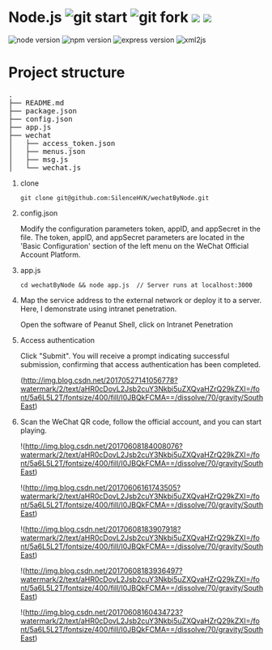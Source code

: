# Node.js ![git start](https://img.shields.io/github/stars/silencehvk/wechatbynode.svg?style=social&label=Star) ![git fork](https://img.shields.io/github/forks/silencehvk/wechatbynode.svg?style=social&label=Fork) [![](https://img.shields.io/github/issues/silencehvk/wechatbynode.svg?style=social&label=Issues)](https://github.com/silencehvk/wechatbynode/issues) [![](https://img.shields.io/github/release/silencehvk/wechatbynode.svg?style=social&label=Releases)](https://github.com/silencehvk/wechatbynode/releases)

![node version](https://img.shields.io/badge/node-7.5.0-brightgreen.svg)
![npm version](https://img.shields.io/badge/npm-4.1.2-brightgreen.svg)
![express version](https://img.shields.io/badge/express-4.15.3-blue.svg)
![xml2js](https://img.shields.io/badge/xml2js-0.4.17-orange.svg)

# Project structure

<pre>
.
├── README.md           
├── package.json
├── config.json
├── app.js
├── wechat
│   ├── access_token.json
│   ├── menus.json       
│   ├── msg.js          
│   └── wechat.js      
</pre>


 1. clone
    ```
    git clone git@github.com:SilenceHVK/wechatByNode.git
    ```

 2. config.json
 
    
    Modify the configuration parameters token, appID, and appSecret in the file. The token, appID, and appSecret parameters are located in the 'Basic Configuration' section of the left menu on the WeChat Official Account Platform.


 3. app.js
    ```
    cd wechatByNode && node app.js  // Server runs at localhost:3000
    ```

 4. Map the service address to the external network or deploy it to a server. Here, I demonstrate using intranet penetration.

    Open the software of Peanut Shell, click on Intranet Penetration

     
5. Access authentication


    Click "Submit". You will receive a prompt indicating successful submission, confirming that access authentication has been completed.

    (http://img.blog.csdn.net/20170527141056778?watermark/2/text/aHR0cDovL2Jsb2cuY3Nkbi5uZXQvaHZrQ29kZXI=/font/5a6L5L2T/fontsize/400/fill/I0JBQkFCMA==/dissolve/70/gravity/SouthEast)

6. Scan the WeChat QR code, follow the official account, and you can start playing.

    !(http://img.blog.csdn.net/20170608184008076?watermark/2/text/aHR0cDovL2Jsb2cuY3Nkbi5uZXQvaHZrQ29kZXI=/font/5a6L5L2T/fontsize/400/fill/I0JBQkFCMA==/dissolve/70/gravity/SouthEast)

    !(http://img.blog.csdn.net/20170606161743505?watermark/2/text/aHR0cDovL2Jsb2cuY3Nkbi5uZXQvaHZrQ29kZXI=/font/5a6L5L2T/fontsize/400/fill/I0JBQkFCMA==/dissolve/70/gravity/SouthEast)

    !(http://img.blog.csdn.net/20170608183907918?watermark/2/text/aHR0cDovL2Jsb2cuY3Nkbi5uZXQvaHZrQ29kZXI=/font/5a6L5L2T/fontsize/400/fill/I0JBQkFCMA==/dissolve/70/gravity/SouthEast)

    !(http://img.blog.csdn.net/20170608183936497?watermark/2/text/aHR0cDovL2Jsb2cuY3Nkbi5uZXQvaHZrQ29kZXI=/font/5a6L5L2T/fontsize/400/fill/I0JBQkFCMA==/dissolve/70/gravity/SouthEast)

    !(http://img.blog.csdn.net/20170608160434723?watermark/2/text/aHR0cDovL2Jsb2cuY3Nkbi5uZXQvaHZrQ29kZXI=/font/5a6L5L2T/fontsize/400/fill/I0JBQkFCMA==/dissolve/70/gravity/SouthEast)

